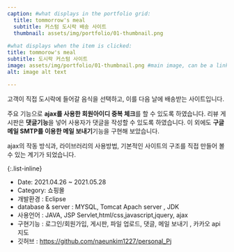 ```yaml
---
caption: #what displays in the portfolio grid:
  title: tommorrow's meal
  subtitle: 커스텀 도시락 배송 사이트
  thumbnail: assets/img/portfolio/01-thumbnail.png
  
#what displays when the item is clicked:
title: tommorow's meal
subtitle: 도시락 커스텀 사이트
image: assets/img/portfolio/01-thumbnail.png #main image, can be a link or a file in assets/img/portfolio
alt: image alt text

---
```


고객이 직접 도시락에 들어갈 음식을 선택하고, 이를 다음 날에 배송받는 사이트입니다.

주요 기능으로 **ajax를 사용한 회원아이디 중복 체크**를 할 수 있도록 하였습니다. 리뷰 게시판은 **댓글기능**을 넣어 사용자가 댓글을 작성할 수 있도록 하였습니다. 이 외에도 **구글 메일 SMTP를 이용한 메일 보내기**기능을 구현해 보았습니다.

ajax의 작동 방식과, 라이브러리의 사용방법, 기본적인 사이트의 구조를 직접 만들어 볼 수 있는 계기가 되었습니다. 


{:.list-inline} 
- Date: 2021.04.26 ~ 2021.05.28
- Category: 쇼핑몰 
- 개발환경 : Eclipse
- database & server : MYSQL, Tomcat Apach server , JDK
- 사용언어 : JAVA, JSP Servlet,html/css,javascript,jquery, ajax
- 구현기능 : 로그인/회원가입, 게시판, 파일 업로드, 댓글, 메일 보내기 , 카카오 api 지도
- 깃허브 : https://github.com/naeunkim1227/personal_Pj







